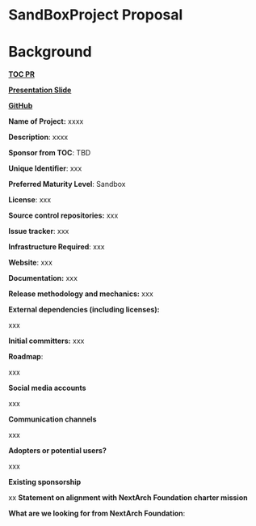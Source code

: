 # SandBoxProject Proposal

# Background

**[TOC PR](xxx)** 

**[Presentation Slide](xxx)**

**[GitHub](xxx)**

**Name of Project:** xxxx 

**Description**:
xxxx

**Sponsor from TOC**: TBD

**Unique Identifier**: xxx

**Preferred Maturity Level**: Sandbox

**License**: xxx

**Source control repositories:** 
xxx

**Issue tracker**: 
xxx

**Infrastructure Required**:
xxx

**Website**: 
xxx

**Documentation:** 
xxx

**Release methodology and mechanics:**
xxx

**External dependencies (including licenses):** 

xxx

**Initial committers:**
xxx

**Roadmap**:

xxx

**Social media accounts**

xxx

**Communication channels**

xxx

**Adopters or potential users?**

xxx

**Existing sponsorship**

xx
**Statement on alignment with NextArch Foundation charter mission**


**What are we looking for from NextArch Foundation**:


